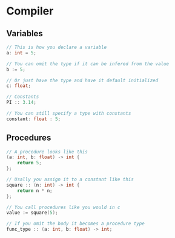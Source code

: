 # Compiler

## Variables

```c
// This is how you declare a variable
a: int = 5;
```

```c
// You can omit the type if it can be infered from the value
b := 5;
```

```c
// Or just have the type and have it default initialized
c: float;
```

```c
// Constants
PI :: 3.14;
```

```c
// You can still specify a type with constants
constant: float : 5;
```

## Procedures

```c
// A procedure looks like this
(a: int, b: float) -> int {
    return 5;
};
```

```c
// Usally you assign it to a constant like this
square :: (n: int) -> int {
    return n * n;
};
```

```c
// You call procedures like you would in c
value := square(5);
```

```c
// If you omit the body it becomes a procedure type
func_type :: (a: int, b: float) -> int;
```

